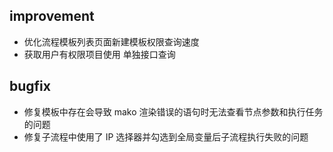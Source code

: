 
## improvement
  - 优化流程模板列表页面新建模板权限查询速度
  - 获取用户有权限项目使用 单独接口查询
  
## bugfix
  - 修复模板中存在会导致 mako 渲染错误的语句时无法查看节点参数和执行任务的问题
  - 修复子流程中使用了 IP 选择器并勾选到全局变量后子流程执行失败的问题